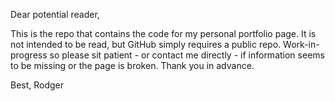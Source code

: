 Dear potential reader,

This is the repo that contains the code for my personal portfolio page. It is not intended to be read, but GitHub simply
requires a public repo. Work-in-progress so please sit patient - or contact me directly - if information seems to be
missing or the page is broken. Thank you in advance.

Best,
Rodger
